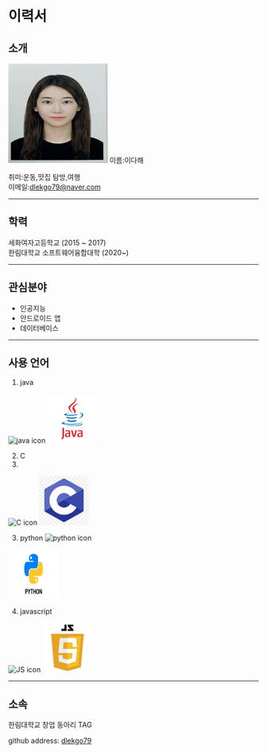 # 이력서  
## 소개
<img src=dahae.jpg height=200 width=200 >  
이름:이다해   

취미:운동,맛집 탐방,여행  
이메일:dlekgo79@naver.com

**************************
## 학력  
세화여자고등학교 (2015 ~ 2017)  
한림대학교 소프트웨어융합대학 (2020~)  

**************************
## 관심분야   
* 인공지능
* 안드로이드 앱
* 데이터베이스
**************************
## 사용 언어
1. java

![java icon](/java.jpg)
<img src=java.png width=100 height=100>

2. C
3.  
![C icon](/C.jpg)
<img src=C.png width=100 height=100>

3. python
![python icon](/python.jpg)
<img src=python.png width=100 height=100>

4. javascript

![JS icon](/JS.jpg)
<img src=JS.png width=100 height=100>





*************************
 ## 소속
 한림대학교 창업 동아리 TAG  
 
 

github address: [dlekgo79][github]  

[github]:http://github.com/dlekgo79  
